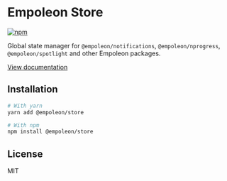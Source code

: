 # Empoleon Store

[![npm](https://img.shields.io/npm/dm/@empoleon/store)](https://www.npmjs.com/package/@empoleon/store)

Global state manager for `@empoleon/notifications`, `@empoleon/nprogress`, `@empoleon/spotlight` and other Empoleon packages.

[View documentation](https://empoleon.dev/)

## Installation

```bash
# With yarn
yarn add @empoleon/store

# With npm
npm install @empoleon/store
```

## License

MIT
